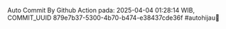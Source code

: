 Auto Commit By Github Action pada: 2025-04-04 01:28:14 WIB, COMMIT_UUID 879e7b37-5300-4b70-b474-e38437cde36f #autohijau🗿
